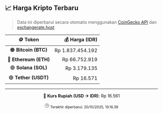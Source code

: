 

<!-- HARGA_KRIPTO -->
## 📈 Harga Kripto Terbaru

> Data ini diperbarui secara otomatis menggunakan [CoinGecko API](https://www.coingecko.com/) dan [exchangerate.host](https://exchangerate.host/)

<div align="center">

| 🪙 Token | 💰 Harga (IDR) |
|:------:|---------------:|
| 🟠 **Bitcoin (BTC)**   | Rp 1.837.454.192 |
| 🔵 **Ethereum (ETH)**  | Rp 66.752.919 |
| 🟣 **Solana (SOL)**    | Rp 3.179.135 |
| 🟢 **Tether (USDT)**   | Rp 16.571 |

---

💱 **Kurs Rupiah (USD → IDR)**: Rp 16.561

🕒 <sub>Terakhir diperbarui: 20/10/2025, 19.16.39</sub>

</div>
<!-- /HARGA_KRIPTO -->